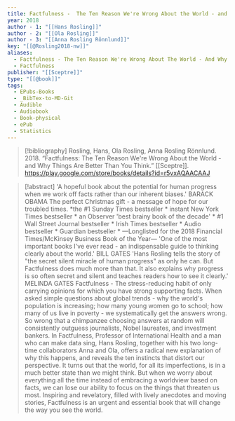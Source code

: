 ```yaml
---
title: Factfulness -  The Ten Reason We're Wrong About the World - and Why Things Are Better Than You Think
year: 2018
author - 1: "[[Hans Rosling]]"
author - 2: "[[Ola Rosling]]"
author - 3: "[[Anna Rosling Rönnlund]]"
key: "[[@Rosling2018-nw]]"
aliases:
  - Factfulness - The Ten Reason We're Wrong About The World - And Why Things Are Better Than You Think
  - Factfulness
publisher: "[[Sceptre]]"
type: "[[@book]]"
tags:
  - EPubs-Books
  - _BibTex-to-MD-Git
  - Audible
  - Audiobook
  - Book-physical
  - ePub
  - Statistics
---
```


> [!bibliography]
> Rosling, Hans, Ola Rosling, Anna Rosling Rönnlund. 2018. “Factfulness: The Ten Reason We're Wrong About the World - and Why Things Are Better Than You Think.” [[Sceptre]]. https://play.google.com/store/books/details?id=r5vxAQAACAAJ

> [!abstract]
> 'A hopeful book about the potential for human progress when we work off facts rather than our inherent biases.' BARACK OBAMA The perfect Christmas gift -  a message of hope for our troubled times. *the #1 Sunday Times bestseller * instant New York Times bestseller * an Observer 'best brainy book of the decade' * #1 Wall Street Journal bestseller * Irish Times bestseller * Audio bestseller * Guardian bestseller * —Longlisted for the 2018 Financial Times/McKinsey Business Book of the Year— 'One of the most important books I've ever read - an indispensable guide to thinking clearly about the world.' BILL GATES 'Hans Rosling tells the story of "the secret silent miracle of human progress" as only he can. But Factfulness does much more than that. It also explains why progress is so often secret and silent and teaches readers how to see it clearly.' MELINDA GATES Factfulness -  The stress-reducing habit of only carrying opinions for which you have strong supporting facts. When asked simple questions about global trends - why the world's population is increasing; how many young women go to school; how many of us live in poverty - we systematically get the answers wrong. So wrong that a chimpanzee choosing answers at random will consistently outguess journalists, Nobel laureates, and investment bankers. In Factfulness, Professor of International Health and a man who can make data sing, Hans Rosling, together with his two long-time collaborators Anna and Ola, offers a radical new explanation of why this happens, and reveals the ten instincts that distort our perspective. It turns out that the world, for all its imperfections, is in a much better state than we might think. But when we worry about everything all the time instead of embracing a worldview based on facts, we can lose our ability to focus on the things that threaten us most. Inspiring and revelatory, filled with lively anecdotes and moving stories, Factfulness is an urgent and essential book that will change the way you see the world.